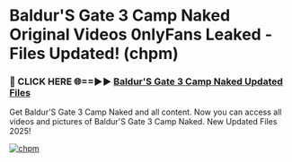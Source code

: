 # Baldur'S Gate 3 Camp Naked Original Videos 0nlyFans Leaked - Files Updated! (chpm)

<h3>🔴 CLICK HERE 🌐==►► <a href="https://tinyurl.com/yckcrads" rel="nofollow">Baldur'S Gate 3 Camp Naked Updated Files</a></h3>

Get Baldur'S Gate 3 Camp Naked and all content. Now you can access all videos and pictures of Baldur'S Gate 3 Camp Naked. New Updated Files 2025!

[![chpm](https://i.imgur.com/hpKpOFt.gif)](https://tinyurl.com/yckcrads)
